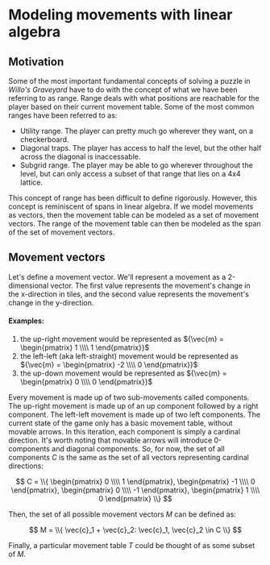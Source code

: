 # Modeling movements with linear algebra
## Motivation
Some of the most important fundamental concepts of solving a puzzle in *Willo's Graveyard* have to do with the concept of what we have been referring to as range.
Range deals with what positions are reachable for the player based on their current movement table.
Some of the most common ranges have been referred to as:
- Utility range.
The player can pretty much go wherever they want, on a checkerboard.
- Diagonal traps.
The player has access to half the level, but the other half across the diagonal is inaccessable.
- Subgrid range.
The player may be able to go wherever throughout the level, but can only access a subset of that range that lies on a 4x4 lattice.

This concept of range has been difficult to define rigorously.
However, this concept is reminiscent of spans in linear algebra.
If we model movements as vectors, then the movement table can be modeled as a set of movement vectors.
The range of the movement table can then be modeled as the span of the set of movement vectors.

## Movement vectors
Let's define a movement vector.
We'll represent a movement as a 2-dimensional vector.
The first value represents the movement's change in the x-direction in tiles, and the second value represents the movement's change in the y-direction.

#### Examples:
1. the up-right movement would be represented as ${\vec{m} = \begin{pmatrix} 1 \\\\ 1 \end{pmatrix}}$
2. the left-left (aka left-straight) movement would be represented as ${\vec{m} = \begin{pmatrix} -2 \\\\ 0 \end{pmatrix}}$
3. the up-down movement would be represented as ${\vec{m} = \begin{pmatrix} 0 \\\\ 0 \end{pmatrix}}$

Every movement is made up of two sub-movements called components.
The up-right movement is made up of an up component followed by a right component.
The left-left movement is made up of two left components.
The current state of the game only has a basic movement table, without movable arrows.
In this iteration, each component is simply a cardinal direction.
It's worth noting that movable arrows will introduce 0-components and diagonal components.
So, for now, the set of all components ${C}$ is the same as the set of all vectors representing cardinal directions:

$$
C = \\{
\begin{pmatrix} 0 \\\\ 1 \end{pmatrix},
\begin{pmatrix} -1 \\\\ 0 \end{pmatrix},
\begin{pmatrix} 0 \\\\ -1 \end{pmatrix},
\begin{pmatrix} 1 \\\\ 0 \end{pmatrix}
\\}
$$

Then, the set of all possible movement vectors ${M}$ can be defined as:

$$ M = \\{ \vec{c}_1 + \vec{c}_2: \vec{c}_1, \vec{c}_2 \in C \\} $$

Finally, a particular movement table ${T}$ could be thought of as some subset of ${M}$.
